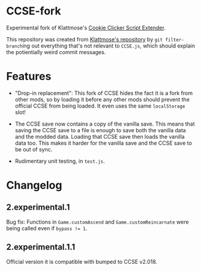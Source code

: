 CCSE-fork
=========

Experimental fork of Klattmose's
[Cookie Clicker Script Extender](https://klattmose.github.io/CookieClicker/CCSE-POCs/).

This repository was created from [Klattmose's repository](https://github.com/klattmose/klattmose.github.io/)
by `git filter-branch`ing out everything that's not relevant to `CCSE.js`,
which should explain the potientially weird commit messages.


Features
========

- "Drop-in replacement": This fork of CCSE hides the fact it is a fork from other mods,
so by loading it before any other mods should prevent the official CCSE from being loaded.
It even uses the same `localStorage` slot!

- The CCSE save now contains a copy of the vanilla save.
This means that saving the CCSE save to a file
is enough to save both the vanilla data and the modded data.
Loading that CCSE save then loads the vanilla data too.
This makes it harder for the vanilla save and the CCSE save to be out of sync.

- Rudimentary unit testing, in `test.js`.


Changelog
=========

2.experimental.1
----------------

Bug fix:
Functions in `Game.customAscend` and `Game.customReincarnate`
were being called even if `bypass != 1`.

2.experimental.1.1
------------------

Official version it is compatible with bumped to CCSE v2.018.
